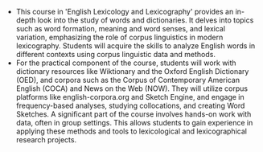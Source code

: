 - This course in 'English Lexicology and Lexicography' provides an 
  in-depth look into the study of words and dictionaries. It delves into 
  topics such as word formation, meaning and word senses, and lexical 
  variation, emphasizing the role of corpus linguistics in modern 
  lexicography. Students will acquire the skills to analyze English words 
  in different contexts using corpus linguistic data and methods.
- For the practical component of the course, students will work with 
  dictionary resources like Wiktionary and the Oxford English Dictionary 
  (OED), and corpora such as the Corpus of Contemporary American English 
  (COCA) and News on the Web (NOW). They will utilize corpus platforms 
  like english-corpora.org and Sketch Engine, and engage in 
  frequency-based analyses, studying collocations, and creating Word 
  Sketches. A significant part of the course involves hands-on work with 
  data, often in group settings. This allows students to gain experience 
  in applying these methods and tools to lexicological and lexicographical
  research projects.